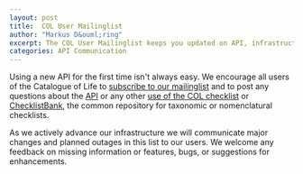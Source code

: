 ```yaml
---
layout: post
title:  COL User Mailinglist
author: "Markus D&ouml;ring"
excerpt: The COL User Mailinglist keeps you updated on API, infrastructure & content changes
categories: API Communication
---
```


Using a new API for the first time isn't always easy. We encourage all users of the Catalogue of Life
to [subscribe to our mailinglist](https://lists.gbif.org/mailman/listinfo/col-users) 
and to post any questions about the [API](https://api.checklistbank.org) 
or any other [use of the COL checklist](https://www.catalogueoflife.org/about/colusage#ways-to-access-the-col-checklist)
or [ChecklistBank](https://www.checklistbank.org), the common repository for taxonomic or nomenclatural checklists.

As we actively advance our infrastructure we will communicate major changes and planned outages in this list to our users.
We welcome any feedback on missing information or features, bugs, or suggestions for enhancements. 
